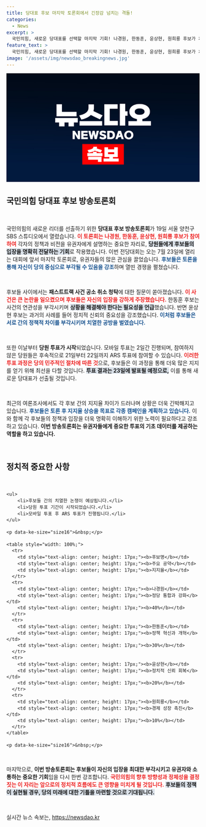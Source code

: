 ```yaml
---
title: 당대표 후보 마지막 토론회에서 긴장감 넘치는 격돌!
categories:
  - News
excerpt: >
  국민의힘, 새로운 당대표를 선택할 마지막 기회! 나경원, 한동훈, 윤상현, 원희룡 후보가 치열한 토론을 펼치는 가운데, 당원 투표가 본격 시작된다. 과연 누가 당의 미래를 이끌어갈까?
feature_text: >
  국민의힘, 새로운 당대표를 선택할 마지막 기회! 나경원, 한동훈, 윤상현, 원희룡 후보가 치열한 토론을 펼치는 가운데, 당원 투표가 본격 시작된다. 과연 누가 당의 미래를 이끌어갈까?
image: '/assets/img/newsdao_breakingnews.jpg'
---
```


<p><img src="/assets/img/newsdao_breakingnews.jpg" alt="ontimetimes 속보" /></p>

<h2 data-ke-size="size26">국민의힘 당대표 후보 방송토론회</h2>

<p data-ke-size="size16">&nbsp;</p>

<p>국민의힘의 새로운 리더를 선출하기 위한 <b>당대표 후보 방송토론회</b>가 19일 서울 양천구 SBS 스튜디오에서 열렸습니다. <b><span style="color: #ee2323;">이 토론회는 나경원, 한동훈, 윤상현, 원희룡 후보가 참여하여</span></b> 각자의 정책과 비전을 유권자에게 설명하는 중요한 자리로, <b><span style="background-color: #21538527;">당원들에게 후보들의 입장을 명확히 전달하는 기회</span></b>로 작용했습니다. 이번 전당대회는 오는 7월 23일에 열리는 대회에 앞서 마지막 토론회로, 유권자들의 많은 관심을 끌었습니다. <b><span style="color: #1a5490;">후보들은 토론을 통해 자신이 당의 중심으로 부각될 수 있음을 강조</span></b>하며 열띤 경쟁을 펼쳤습니다.</p>

<p data-ke-size="size16">&nbsp;</p>

<p>후보들 사이에서는 <b>패스트트랙 사건 공소 취소 청탁</b>에 대한 질문이 쏟아졌습니다. <b><span style="color: #ee2323;">이 사건은 큰 논란을 일으켰으며 후보들은 자신의 입장을 강하게 주장했습니다.</span></b> 한동훈 후보는 사건의 연관성을 부각시키며 <b><span style="background-color: #21538527;">상황을 해결해야 한다는 필요성을 언급</span></b>했습니다. 반면 윤상현 후보는 과거의 사례를 들어 정치적 신뢰의 중요성을 강조했습니다. <b><span style="color: #1a5490;">이처럼 후보들은 서로 간의 정책적 차이를 부각시키며 치열한 공방을 벌였습니다.</span></b></p>

<p data-ke-size="size16">&nbsp;</p>

<p>또한 이날부터 <b>당원 투표가 시작</b>되었습니다. 모바일 투표는 2일간 진행되며, 참여하지 않은 당원들은 후속적으로 21일부터 22일까지 ARS 투표에 참여할 수 있습니다. <b><span style="color: #ee2323;">이러한 투표 과정은 당의 민주적인 절차에 따른 것</span></b>으로, 후보들은 이 과정을 통해 더욱 많은 지지를 얻기 위해 최선을 다할 것입니다. <b><span style="background-color: #21538527;">투표 결과는 23일에 발표될 예정으로,</span></b> 이를 통해 새로운 당대표가 선출될 것입니다.</p>

<p data-ke-size="size16">&nbsp;</p>

<p>최근의 여론조사에서도 각 후보 간의 지지율 차이가 드러나며 상황은 더욱 긴박해지고 있습니다. <b><span style="color: #1a5490;">후보들은 토론 후 지지율 상승을 목표로 각종 캠페인을 계획하고 있습니다.</span></b> 이와 함께 각 후보들의 정책과 입장을 더욱 명확히 이해하기 위한 노력이 필요하다고 강조하고 있습니다. <b>이번 방송토론회는 유권자들에게 중요한 투표의 기초 데이터를 제공하는 역할을 하고 있습니다.</b></p>

<p data-ke-size="size16">&nbsp;</p>

<article>
    <h2 data-ke-size="size26">정치적 중요한 사항</h2>
    <p data-ke-size="size16">&nbsp;</p>

    <ul>
        <li>후보들 간의 치열한 논쟁이 예상됩니다.</li>
        <li>당원 투표 기간이 시작되었습니다.</li>
        <li>모바일 투표 후 ARS 투표가 진행됩니다.</li>
    </ul>

    <p data-ke-size="size16">&nbsp;</p>

    <table style="width: 100%;">
      <tr>
        <td style="text-align: center; height: 17px;"><b>후보명</b></td>
        <td style="text-align: center; height: 17px;"><b>주요 공약</b></td>
        <td style="text-align: center; height: 17px;"><b>지지율</b></td>
      </tr>
      <tr>
        <td style="text-align: center; height: 17px;"><b>나경원</b></td>
        <td style="text-align: center; height: 17px;"><b>정당 통합과 강화</b></td>
        <td style="text-align: center; height: 17px;"><b>40%</b></td>
      </tr>
      <tr>
        <td style="text-align: center; height: 17px;"><b>한동훈</b></td>
        <td style="text-align: center; height: 17px;"><b>정책 혁신과 개혁</b></td>
        <td style="text-align: center; height: 17px;"><b>30%</b></td>
      </tr>
      <tr>
        <td style="text-align: center; height: 17px;"><b>윤상현</b></td>
        <td style="text-align: center; height: 17px;"><b>정치적 신뢰 회복</b></td>
        <td style="text-align: center; height: 17px;"><b>20%</b></td>
      </tr>
      <tr>
        <td style="text-align: center; height: 17px;"><b>원희룡</b></td>
        <td style="text-align: center; height: 17px;"><b>경제 성장 촉진</b></td>
        <td style="text-align: center; height: 17px;"><b>10%</b></td>
      </tr>
    </table>

    <p data-ke-size="size16">&nbsp;</p>
</article>

<p data-ke-size="size16">&nbsp;</p>

<p>마지막으로, <b>이번 방송토론회는 후보들이 자신의 입장을 최대한 부각시키고 유권자와 소통하는 중요한 기회</b>임을 다시 한번 강조합니다. <b><span style="color: #ee2323;">국민의힘의 향후 방향성과 정체성을 결정짓는 이 자리는 앞으로의 정치적 흐름에도 큰 영향을 미치게 될 것입니다.</span></b> <b><span style="background-color: #21538527;">후보들의 정책이 실현될 경우, 당의 미래에 대한 기틀을 마련할 것으로 기대됩니다.</span></b></p>

<p data-ke-size="size16">&nbsp;</p>
실시간 뉴스 속보는, <a href="https://newsdao.kr" rel="dofollow">https://newsdao.kr</a>


